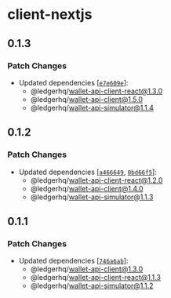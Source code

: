 # client-nextjs

## 0.1.3

### Patch Changes

- Updated dependencies [[`e7e609e`](https://github.com/LedgerHQ/wallet-api/commit/e7e609e23203357b1d31927c860e33a37bcae9a8)]:
  - @ledgerhq/wallet-api-client-react@1.3.0
  - @ledgerhq/wallet-api-client@1.5.0
  - @ledgerhq/wallet-api-simulator@1.1.4

## 0.1.2

### Patch Changes

- Updated dependencies [[`a466649`](https://github.com/LedgerHQ/wallet-api/commit/a4666492fe8312f8fdfca135e30afc5d34cae865), [`0bd66f5`](https://github.com/LedgerHQ/wallet-api/commit/0bd66f57e23e0f5704e2b780bd8e6eae7b1eba25)]:
  - @ledgerhq/wallet-api-client-react@1.2.0
  - @ledgerhq/wallet-api-client@1.4.0
  - @ledgerhq/wallet-api-simulator@1.1.3

## 0.1.1

### Patch Changes

- Updated dependencies [[`746a6ab`](https://github.com/LedgerHQ/wallet-api/commit/746a6ab9e2e826625d41d5df3d516ffe30b3941d)]:
  - @ledgerhq/wallet-api-client@1.3.0
  - @ledgerhq/wallet-api-client-react@1.1.3
  - @ledgerhq/wallet-api-simulator@1.1.2

